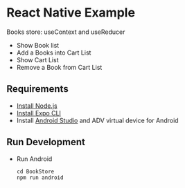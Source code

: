 # React Native Example
Books store: useContext and useReducer
+ Show Book list
+ Add a Books into Cart List
+ Show Cart List
+ Remove a Book from Cart List

## Requirements
+ [Install Node.js](https://nodejs.org/en/)
+ [Install Expo CLI](https://docs.expo.dev/get-started/installation/)
+ Install [Android Studio](https://developer.android.com/studio/) and ADV virtual device for Android

## Run Development
+ Run Android
    ```
    cd BookStore
    npm run android
    ```
